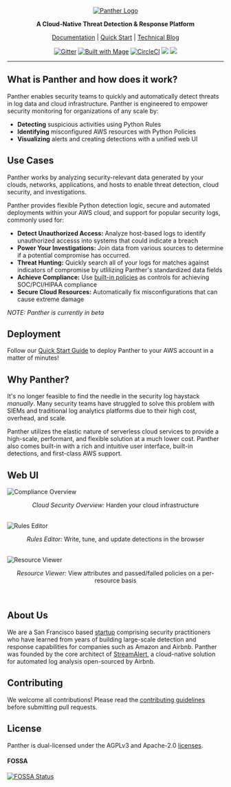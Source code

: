 <p align="center">
  <a href="https://www.runpanther.io"><img src="docs/img/panther-logo-github.jpg" alt="Panther Logo"/></a>
</p>

<p align="center">
  <b>A Cloud-Native Threat Detection & Response Platform</b>
</p>

<p align="center">
  <a href="https://docs.runpanther.io">Documentation</a> |
  <a href="https://docs.runpanther.io/quick-start">Quick Start</a> |
  <a href="https://blog.runpanther.io">Technical Blog</a>
</p>

<p align="center">
  <a href="https://gitter.im/runpanther/community?utm_source=badge&utm_medium=badge&utm_campaign=pr-badge"><img src="https://badges.gitter.im/runpanther/community.svg" alt="Gitter"/></a>
  <a href="https://magefile.org"><img src="https://magefile.org/badge.svg" alt="Built with Mage"/></a>
  <a href="https://circleci.com/gh/panther-labs/panther"><img src="https://circleci.com/gh/panther-labs/panther.svg?style=svg" alt="CircleCI"/></a>
  <a href="https://app.fossa.com/projects/git%2Bgithub.com%2Fpanther-labs%2Fpanther?ref=badge_shield" alt="FOSSA Status"><img src="https://app.fossa.com/api/projects/git%2Bgithub.com%2Fpanther-labs%2Fpanther.svg?type=shield"/></a>
  <a href="https://cla-assistant.io/panther-labs/panther" alt="CLA Assistant"><img src="https://cla-assistant.io/readme/badge/panther-labs/panther"/></a>
</p>

---

## What is Panther and how does it work?

Panther enables security teams to quickly and automatically detect threats in log data and cloud infrastructure. Panther is engineered to empower security monitoring for organizations of any scale by:

- **Detecting** suspicious activities using Python Rules
- **Identifying** misconfigured AWS resources with Python Policies
- **Visualizing** alerts and creating detections with a unified web UI

## Use Cases

Panther works by analyzing security-relevant data generated by your clouds, networks, applications, and hosts to enable threat detection, cloud security, and investigations.

Panther provides flexible Python detection logic, secure and automated deployments within your AWS cloud, and support for popular security logs, commonly used for:

- **Detect Unauthorized Access:** Analyze host-based logs to identify unauthorized accesss into systems that could indicate a breach
- **Power Your Investigations:** Join data from various sources to determine if a potential compromise has occurred.
- **Threat Hunting:** Quickly search all of your logs for matches against indicators of compromise by utlilizing Panther's standardized data fields
- **Achieve Compliance:** Use [built-in policies](https://github.com/panther-labs/panther-analysis) as controls for achieving SOC/PCI/HIPAA compliance
- **Secure Cloud Resources:** Automatically fix misconfigurations that can cause extreme damage

_NOTE: Panther is currently in beta_

## Deployment

Follow our [Quick Start Guide](https://docs.runpanther.io/quick-start) to deploy Panther to your AWS account in a matter of minutes!

## Why Panther?

It's no longer feasible to find the needle in the security log haystack _manually_. Many security teams have struggled to solve this problem with SIEMs and traditional log analytics platforms due to their high cost, overhead, and scale.

Panther utilizes the elastic nature of serverless cloud services to provide a high-scale, performant, and flexible solution at a much lower cost. Panther also comes built-in with a rich and intuitive user interface, built-in detections, and first-class AWS support.

## Web UI

<img src="docs/img/compliance-overview.png" alt="Compliance Overview"/>
<p align="center"><i>Cloud Security Overview:</i> Harden your cloud infrastructure</p>
<br />

<img src="docs/img/rules-editor.png" alt="Rules Editor"/>
<p align="center"><i>Rules Editor:</i> Write, tune, and update detections in the browser</p>
<br />

<img src="docs/img/resource-viewer.png" alt="Resource Viewer"/>
<p align="center"><i>Resource Viewer:</i> View attributes and passed/failed policies on a per-resource basis</p>
<br />

## About Us

We are a San Francisco based [startup](https://www.crunchbase.com/organization/panther-labs) comprising security practitioners who have learned from years of building large-scale detection and response capabilities for companies such as Amazon and Airbnb. Panther was founded by the core architect of [StreamAlert](https://github.com/airbnb/streamalert/), a cloud-native solution for automated log analysis open-sourced by Airbnb.

## Contributing

We welcome all contributions! Please read the [contributing guidelines](https://github.com/panther-labs/panther/blob/master/docs/CONTRIBUTING.md) before submitting pull requests.

## License

Panther is dual-licensed under the AGPLv3 and Apache-2.0 [licenses](https://github.com/panther-labs/panther/blob/master/LICENSE).

#### FOSSA

[![FOSSA Status](https://app.fossa.com/api/projects/git%2Bgithub.com%2Fpanther-labs%2Fpanther.svg?type=large)](https://app.fossa.com/projects/git%2Bgithub.com%2Fpanther-labs%2Fpanther?ref=badge_large)
